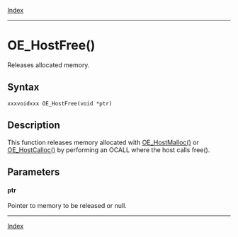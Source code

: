 [Index](index.md)

---
# OE_HostFree()

Releases allocated memory.

## Syntax

    xxxvoidxxx OE_HostFree(void *ptr)
## Description 

This function releases memory allocated with [OE_HostMalloc()](enclave_8h_aba7207f5f5dd14d9e740548dd8b6b3fd_1aba7207f5f5dd14d9e740548dd8b6b3fd.md) or [OE_HostCalloc()](enclave_8h_a135af92bdf694591e1de1f8a61054511_1a135af92bdf694591e1de1f8a61054511.md) by performing an OCALL where the host calls free().



## Parameters

#### ptr

Pointer to memory to be released or null.

---
[Index](index.md)

